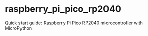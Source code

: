 # raspberry_pi_pico_rp2040
Quick start guide: Raspberry Pi Pico RP2040 microcontroller with MicroPython

